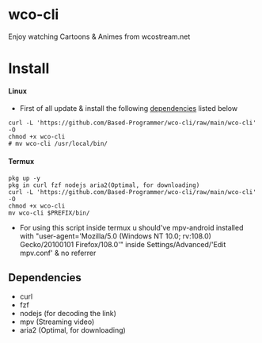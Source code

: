 # wco-cli
Enjoy watching Cartoons &amp; Animes from wcostream.net

# Install

#### Linux
- First of all update & install the following [dependencies](#Dependencies) listed below
````
curl -L 'https://github.com/Based-Programmer/wco-cli/raw/main/wco-cli' -O
chmod +x wco-cli
# mv wco-cli /usr/local/bin/
````

#### Termux
```
pkg up -y
pkg in curl fzf nodejs aria2(Optimal, for downloading)
curl -L 'https://github.com/Based-Programmer/wco-cli/raw/main/wco-cli' -O
chmod +x wco-cli
mv wco-cli $PREFIX/bin/
```
- For using this script inside termux u should've mpv-android installed with "user-agent='Mozilla/5.0 (Windows NT 10.0; rv:108.0) Gecko/20100101 Firefox/108.0'" inside Settings/Advanced/'Edit mpv.conf' & no referrer


## Dependencies

- curl
- fzf
- nodejs (for decoding the link)
- mpv (Streaming video)
- aria2 (Optimal, for downloading)
